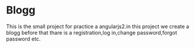 # Blogg
This is the small project for practice a angularjs2.in this project  we create a blogg before that thare is a registration,log in,change password,forgot password etc.
